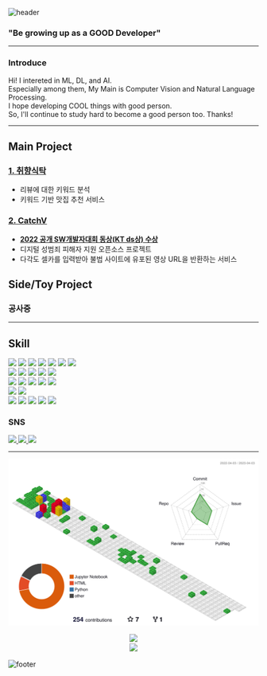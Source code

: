![header](https://capsule-render.vercel.app/api?type=waving&color=8B00FF&height=300&section=header&text=Xilver's%20Github&fontSize=90&animation=fadeIn&fontAlignY=38&desc=Main%20Skill%20:%20CV/NLP&descAlignY=51&descAlign=75)

### "Be growing up as a GOOD Developer"
___
### Introduce
<p align='left'>
  Hi! I intereted in ML, DL, and AI.
  <br>
  Especially among them, My Main is Computer Vision and Natural Language Processing.
  <br>
  I hope developing COOL things with good person.
  <br>
  So, I'll continue to study hard to become a good person too. Thanks!

___

## Main Project

### [1. 취향식탁](https://adaptable-newsboy-3bc.notion.site/ppt-bf8e30a6595c4fc098071ab75f9bce4a)
  - 리뷰에 대한 키워드 분석
  - 키워드 기반 맛집 추천 서비스
### [2. CatchV](https://www.notion.so/da92758cda7743d09a4b6931a3605e16)
  - **[2022 공개 SW개발자대회 동상(KT ds상) 수상](https://youtu.be/0Ui0ibt0NYQ)**
  - 디지털 성범죄 피해자 지원 오픈소스 프로젝트
  - 다각도 셀카를 입력받아 불법 사이트에 유포된 영상 URL을 반환하는 서비스

## Side/Toy Project
### 공사중

___

## Skill
<p align='left'>
  <img src="https://img.shields.io/badge/Python-3776AB?style=flat-square&logo=Python&logoColor=white"/>
  <img src="https://img.shields.io/badge/Pandas-150458?logo=pandas&logoColor=white"/>
  <img src="https://img.shields.io/badge/NumPy-013243?logo=NumPy&logoColor=white"/>
  <img src="https://img.shields.io/badge/OpenCV-5C3EE8?logo=OpenCV&logoColor=white"/>
  <img src="https://img.shields.io/badge/TensorFlow-FF6F00?logo=TensorFlow&logoColor=white"/>
  <img src="https://img.shields.io/badge/Keras-D00000?logo=Keras&logoColor=white"/>
  <img src="https://img.shields.io/badge/PyTorch-EE4C2C?logo=PyTorch&logoColor=white"/>
  <br>
  <img src="https://img.shields.io/badge/Jupyter-F37626?logo=Jupyter&logoColor=white"/>
  <img src="https://img.shields.io/badge/Anaconda-44A833?logo=Anaconda&logoColor=white"/>
  <img src="https://img.shields.io/badge/Google Colab-FFAE1A?logo=GoogleColab&logoColor=white"/>
  <img src="https://img.shields.io/badge/Pycharm-000000?logo=Pycharm&logoColor=white"/>
  <img src="https://img.shields.io/badge/Visual Studio Code-007ACC?logo=Visual Studio Code&logoColor=white"/>
  <br>
  <img src="https://img.shields.io/badge/JAVA-007396?style=flat-square&logo=Java&logoColor=white"/>
  <img src="https://img.shields.io/badge/Kotlin-7F52FF?style=flat-square&logo=Kotlin&logoColor=white"/>
  <img src="https://img.shields.io/badge/Eclipse-2C2255?logo=Eclipse IDE&logoColor=white"/>
  <img src="https://img.shields.io/badge/IntelliJ-000000?logo=IntelliJ IDEA&logoColor=white"/>
  <img src="https://img.shields.io/badge/Android Studio-3DDC84?logo=Android Studio&logoColor=white"/>
  <br>
  <img src="https://img.shields.io/badge/MySQL-4479A1?logo=MySQL&logoColor=white"/>
  <img src="https://img.shields.io/badge/Oracle-F80000?logo=Oracle&logoColor=white"/>
  <br>
  <img src="https://img.shields.io/badge/Markdown-000000?logo=Markdown&logoColor=white"/>
  <img src="https://img.shields.io/badge/Slack-4A154B?logo=Slack&logoColor=white"/>
  <img src="https://img.shields.io/badge/Discord-5865F2?logo=Discord&logoColor=white"/>
  <img src="https://img.shields.io/badge/Git-F05032?logo=Git&logoColor=white"/>
  <img src="https://img.shields.io/badge/Github-181717?logo=Github&logoColor=white"/>
</p>

### SNS
<p align='left'>
  <a href="https://xilverh0ya.github.io/">
    <img src="https://img.shields.io/badge/DevBlog-222222?logo=Blogger&logoColor=white"/>
  </a>
  <a href="https://www.instagram.com/h0ya95/">
    <img src="https://img.shields.io/badge/Instagram-E4405F?logo=Instagram&logoColor=white"/>
  </a>
  </a>
  <a href="https://stackoverflow.com/users/18604002/xilver-h0ya">
    <img src="https://img.shields.io/badge/Stack Overflow-F58025?logo=Stack Overflow&logoColor=white"/>
  </a>
</p>

___

![](./profile-3d-contrib/profile-gitblock.svg)

<p align='center'>
  <img src="https://github-readme-stats.vercel.app/api?username=xilverh0ya&&show_icons=true&theme=radical)"/>
  <br> 
  <img src="https://hits.seeyoufarm.com/api/count/incr/badge.svg?url=https%3A%2F%2Fgithub.com%2Fxilverh0ya&count_bg=%2379C83D&title_bg=%23555555&icon=&icon_color=%23E7E7E7&title=hits&edge_flat=false"/>          
</p>

![footer](https://capsule-render.vercel.app/api?section=footer&type=waving&color=8B00FF)
